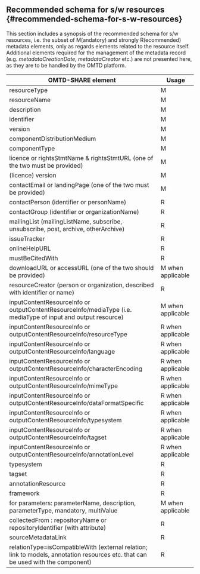 ## Recommended schema for s/w resources {#recommended-schema-for-s-w-resources}

This section includes a synopsis of the recommended schema for s/w resources, i.e. the subset of M(andatory) and strongly R(ecommended) metadata elements, only as regards elements related to the resource itself. Additional elements required for the management of the metadata record (e.g. _metadataCreationDate, metadataCreator_ etc.) are not presented here, as they are to be handled by the OMTD platform.

| OMTD-SHARE element | Usage |
| --- | --- |
| resourceType | M |
| resourceName | M |
| description | M |
| identifier | M |
| version | M |
| componentDistributionMedium | M |
| componentType | M |
| licence or rightsStmtName &amp; rightsStmtURL (one of the two must be provided) | M |
| (licence) version | M |
| contactEmail or landingPage (one of the two must be provided) | M |
| contactPerson (identifier or personName) | R |
| contactGroup (identifier or organizationName) | R |
| mailingList (mailingListName, subscribe, unsubscribe, post, archive, otherArchive) | R |
| issueTracker | R |
| onlineHelpURL | R |
| mustBeCitedWith | R |
| downloadURL or accessURL (one of the two should be provided) | M when applicable |
| resourceCreator (person or organization, described with identifier or name) | R |
| inputContentResourceInfo or outputContentResourceInfo/mediaType (i.e. mediaType of input and output resource) | M when applicable |
| inputContentResourceInfo or outputContentResourceInfo/resourceType | R when applicable |
| inputContentResourceInfo or outputContentResourceInfo/language | R when applicable |
| inputContentResourceInfo or outputContentResourceInfo/characterEncoding | R when applicable |
| inputContentResourceInfo or outputContentResourceInfo/mimeType | R when applicable |
| inputContentResourceInfo or outputContentResourceInfo/dataFormatSpecific | R when applicable |
| inputContentResourceInfo or outputContentResourceInfo/typesystem | R when applicable |
| inputContentResourceInfo or outputContentResourceInfo/tagset | R when applicable |
| inputContentResourceInfo or outputContentResourceInfo/annotationLevel | R when applicable |
| typesystem | R |
| tagset | R |
| annotationResource | R |
| framework | R |
| for parameters: parameterName, description, parameterType, mandatory, multiValue | M when applicable |
| collectedFrom : repositoryName or repositoryIdentifier (with attribute) | R |
| sourceMetadataLink | R |
| relationType=isCompatibleWith (external relation; link to models, annotation resources etc. that can be used with the component) | R |

[^42]: The full OMTD-SHARE schema is documented at: